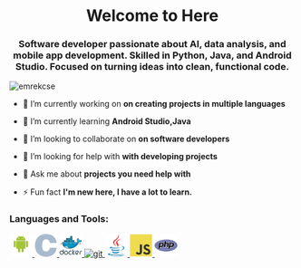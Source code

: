 <h1 align="center">Welcome to Here</h1>
<h3 align="center">Software developer passionate about AI, data analysis, and mobile app development. Skilled in Python, Java, and Android Studio. Focused on turning ideas into clean, functional code.</h3>

<p align="left"> <img src="https://komarev.com/ghpvc/?username=emrekcse&label=Profile%20views&color=0e75b6&style=flat" alt="emrekcse" /> </p>

- 🔭 I’m currently working on **on creating projects in multiple languages**

- 🌱 I’m currently learning **Android Studio,Java**

- 👯 I’m looking to collaborate on **on software developers**

- 🤝 I’m looking for help with **with developing projects**

- 💬 Ask me about **projects you need help with**

- ⚡ Fun fact **I'm new here, I have a lot to learn.**


<p align="left">
</p>

<h3 align="left">Languages and Tools:</h3>
<p align="left"> <a href="https://developer.android.com" target="_blank" rel="noreferrer"> <img src="https://raw.githubusercontent.com/devicons/devicon/master/icons/android/android-original-wordmark.svg" alt="android" width="40" height="40"/> </a> <a href="https://www.cprogramming.com/" target="_blank" rel="noreferrer"> <img src="https://raw.githubusercontent.com/devicons/devicon/master/icons/c/c-original.svg" alt="c" width="40" height="40"/> </a> <a href="https://www.docker.com/" target="_blank" rel="noreferrer"> <img src="https://raw.githubusercontent.com/devicons/devicon/master/icons/docker/docker-original-wordmark.svg" alt="docker" width="40" height="40"/> </a> <a href="https://git-scm.com/" target="_blank" rel="noreferrer"> <img src="https://www.vectorlogo.zone/logos/git-scm/git-scm-icon.svg" alt="git" width="40" height="40"/> </a> <a href="https://www.java.com" target="_blank" rel="noreferrer"> <img src="https://raw.githubusercontent.com/devicons/devicon/master/icons/java/java-original.svg" alt="java" width="40" height="40"/> </a> <a href="https://developer.mozilla.org/en-US/docs/Web/JavaScript" target="_blank" rel="noreferrer"> <img src="https://raw.githubusercontent.com/devicons/devicon/master/icons/javascript/javascript-original.svg" alt="javascript" width="40" height="40"/> </a> <a href="https://www.php.net" target="_blank" rel="noreferrer"> <img src="https://raw.githubusercontent.com/devicons/devicon/master/icons/php/php-original.svg" alt="php" width="40" height="40"/> </a> </p>

<!--
<p><img align="left" src="https://github-readme-stats.vercel.app/api/top-langs?username=emrekcse&show_icons=true&locale=en&layout=compact" alt="emrekcse" /></p>
-->
<!--
<p>&nbsp;<img align="center" src="https://github-readme-stats.vercel.app/api?username=emrekcse&show_icons=true&locale=en" alt="emrekcse" /></p>
-->

